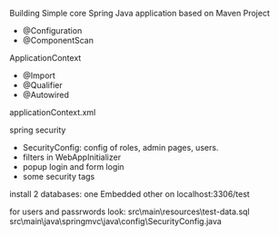 Building Simple core Spring Java application based on Maven Project


- @Configuration
- @ComponentScan

ApplicationContext

- @Import
- @Qualifier
- @Autowired

applicationContext.xml


spring security

- SecurityConfig: config of roles, admin pages, users.
- filters in WebAppInitializer
- popup login and form login
- some security tags

install 2 databases:
one Embedded
other on localhost:3306/test

for users and passrwords look:
src\main\resources\test-data.sql
src\main\java\springmvc\java\config\SecurityConfig.java




